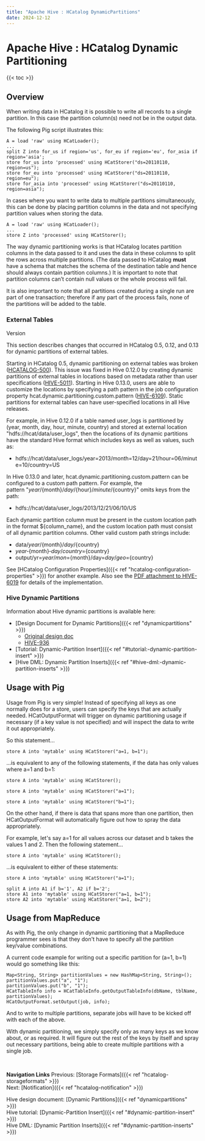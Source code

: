 ```yaml
---
title: "Apache Hive : HCatalog DynamicPartitions"
date: 2024-12-12
---
```


# Apache Hive : HCatalog Dynamic Partitioning

{{< toc >}}

## Overview

When writing data in HCatalog it is possible to write all records to a single partition. In this case the partition column(s) need not be in the output data.

The following Pig script illustrates this:

```
A = load 'raw' using HCatLoader(); 
... 
split Z into for_us if region='us', for_eu if region='eu', for_asia if region='asia'; 
store for_us into 'processed' using HCatStorer("ds=20110110, region=us"); 
store for_eu into 'processed' using HCatStorer("ds=20110110, region=eu"); 
store for_asia into 'processed' using HCatStorer("ds=20110110, region=asia"); 

```

In cases where you want to write data to multiple partitions simultaneously, this can be done by placing partition columns in the data and not specifying partition values when storing the data.

```
A = load 'raw' using HCatLoader(); 
... 
store Z into 'processed' using HCatStorer(); 

```

The way dynamic partitioning works is that HCatalog locates partition columns in the data passed to it and uses the data in these columns to split the rows across multiple partitions. (The data passed to HCatalog **must** have a schema that matches the schema of the destination table and hence should always contain partition columns.) It is important to note that partition columns can’t contain null values or the whole process will fail.

It is also important to note that all partitions created during a single run are part of one transaction; therefore if any part of the process fails, none of the partitions will be added to the table.

### External Tables

Version

This section describes changes that occurred in HCatalog 0.5, 0.12, and 0.13 for dynamic partitions of external tables.

Starting in HCatalog 0.5, dynamic partitioning on external tables was broken ([HCATALOG-500](https://issues.apache.org/jira/browse/HCATALOG-500)). This issue was fixed in Hive 0.12.0 by creating dynamic partitions of external tables in locations based on metadata rather than user specifications ([HIVE-5011](https://issues.apache.org/jira/browse/HIVE-5011)). Starting in Hive 0.13.0, users are able to customize the locations by specifying a path pattern in the job configuration property hcat.dynamic.partitioning.custom.pattern ([HIVE-6109](https://issues.apache.org/jira/browse/HIVE-6109)). Static partitions for external tables can have user-specified locations in all Hive releases.

For example, in Hive 0.12.0 if a table named user_logs is partitioned by (year, month, day, hour, minute, country) and stored at external location "hdfs://hcat/data/user_logs", then the locations of its dynamic partitions have the standard Hive format which includes keys as well as values, such as:

* hdfs://hcat/data/user_logs/year=2013/month=12/day=21/hour=06/minute=10/country=US

In Hive 0.13.0 and later, hcat.dynamic.partitioning.custom.pattern can be configured to a custom path pattern. For example, the pattern "${year}/${month}/${day}/${hour}/${minute}/${country}" omits keys from the path:

* hdfs://hcat/data/user_logs/2013/12/21/06/10/US

Each dynamic partition column must be present in the custom location path in the format ${column_name}, and the custom location path must consist of all dynamic partition columns. Other valid custom path strings include:

* data/${year}/${month}/${day}/${country}
* ${year}­‐${month}­‐${day}/country=${country}
* output/yr=${year}/mon=${month}/day=${day}/geo=${country}

See [HCatalog Configuration Properties]({{< ref "hcatalog-configuration-properties" >}}) for another example. Also see the [PDF attachment to HIVE-6019](https://issues.apache.org/jira/secure/attachment/12622686/HIVE-6109.pdf) for details of the implementation.

### Hive Dynamic Partitions

Information about Hive dynamic partitions is available here:

* [Design Document for Dynamic Partitions]({{< ref "dynamicpartitions" >}})
	+ [Original design doc](https://issues.apache.org/jira/secure/attachment/12437909/dp_design.txt)
	+ [HIVE-936](https://issues.apache.org/jira/browse/HIVE-936)
* [Tutorial: Dynamic-Partition Insert]({{< ref "#tutorial:-dynamic-partition-insert" >}})
* [Hive DML: Dynamic Partition Inserts]({{< ref "#hive-dml:-dynamic-partition-inserts" >}})

## Usage with Pig

Usage from Pig is very simple! Instead of specifying all keys as one normally does for a store, users can specify the keys that are actually needed. HCatOutputFormat will trigger on dynamic partitioning usage if necessary (if a key value is not specified) and will inspect the data to write it out appropriately.

So this statement...

```
store A into 'mytable' using HCatStorer("a=1, b=1");

```

...is equivalent to any of the following statements, if the data has only values where a=1 and b=1:

```
store A into 'mytable' using HCatStorer();

```

```
store A into 'mytable' using HCatStorer("a=1");

```

```
store A into 'mytable' using HCatStorer("b=1");

```

On the other hand, if there is data that spans more than one partition, then HCatOutputFormat will automatically figure out how to spray the data appropriately.

For example, let's say a=1 for all values across our dataset and b takes the values 1 and 2. Then the following statement...

```
store A into 'mytable' using HCatStorer();

```

...is equivalent to either of these statements:

```
store A into 'mytable' using HCatStorer("a=1");

```

```
split A into A1 if b='1', A2 if b='2';
store A1 into 'mytable' using HCatStorer("a=1, b=1");
store A2 into 'mytable' using HCatStorer("a=1, b=2");

```

## Usage from MapReduce

As with Pig, the only change in dynamic partitioning that a MapReduce programmer sees is that they don't have to specify all the partition key/value combinations.

A current code example for writing out a specific partition for (a=1, b=1) would go something like this:

```
Map<String, String> partitionValues = new HashMap<String, String>();
partitionValues.put("a", "1");
partitionValues.put("b", "1");
HCatTableInfo info = HCatTableInfo.getOutputTableInfo(dbName, tblName, partitionValues);
HCatOutputFormat.setOutput(job, info);

```

And to write to multiple partitions, separate jobs will have to be kicked off with each of the above.

With dynamic partitioning, we simply specify only as many keys as we know about, or as required. It will figure out the rest of the keys by itself and spray out necessary partitions, being able to create multiple partitions with a single job.

 

**Navigation Links**
Previous: [Storage Formats]({{< ref "hcatalog-storageformats" >}})  
 Next: [Notification]({{< ref "hcatalog-notification" >}})

Hive design document: [Dynamic Partitions]({{< ref "dynamicpartitions" >}})  
 Hive tutorial: [Dynamic-Partition Insert]({{< ref "#dynamic-partition-insert" >}})  
 Hive DML: [Dynamic Partition Inserts]({{< ref "#dynamic-partition-inserts" >}})



 

 

